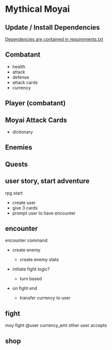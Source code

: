 # Mythical Moyai

## Update / Install Dependencies
[Dependencies are contained in requirements.txt](https://stackoverflow.com/questions/33751214/single-command-in-python-to-install-relevant-modules-from-a-package-json-like-fi)

## Combatant
- health
- attack
- defense
- attack cards
- currency

## Player (combatant)

## Moyai Attack Cards
- dictionary

## Enemies

## Quests


## user story, start adventure
rpg start
- create user
- give 3 cards
- prompt user to have encounter

## encounter
encounter command
- create enemy
    - create enemy stats
- initiate fight logic?
    - turn based

- on fight end
    - transfer currency to user


## fight
moy fight @user currency_amt
other user accepts



## shop

